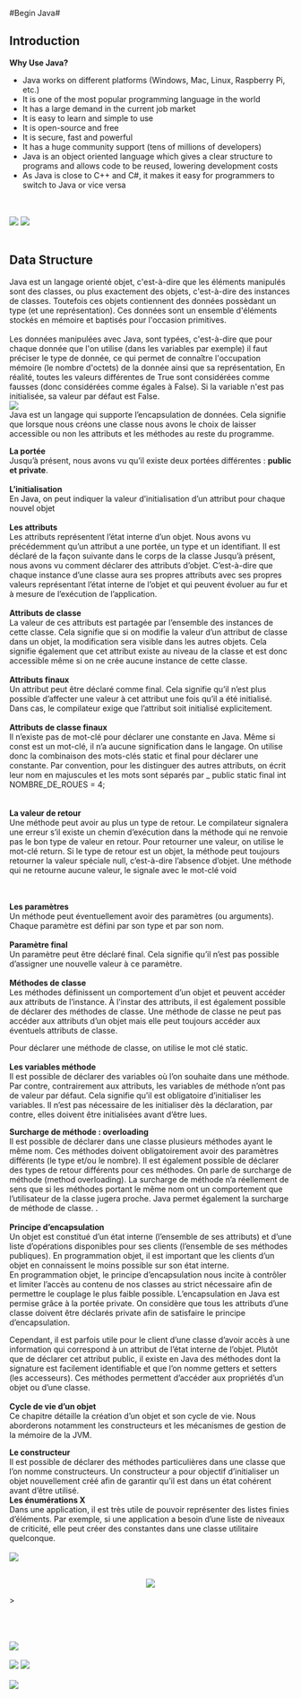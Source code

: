 #Begin Java#
 
<h2>Introduction</h2>

<b>Why Use Java?<br>

</b>

- Java works on different platforms (Windows, Mac, Linux, Raspberry Pi, etc.)<br>
- It is one of the most popular programming language in the world<br>
- It has a large demand in the current job market<br>
- It is easy to learn and simple to use<br>
- It is open-source and free<br>
- It is secure, fast and powerful<br>
- It has a huge community support (tens of millions of developers)<br>
- Java is an object oriented language which gives a clear structure to programs and allows code to be reused, lowering  development costs<br>
- As Java is close to C++ and C#, it makes it easy for programmers to switch to Java or vice versa<BR>

<br><br>
<img src="img/main.png">
<img src="img/2.png"><br><br>
<h2>Data Structure</h2>

Java est un langage orienté objet, c'est-à-dire que les éléments manipulés sont des classes, ou plus exactement des objets, c'est-à-dire des instances de classes.
Toutefois ces objets contiennent des données possèdant un type (et une représentation). Ces données sont un ensemble d'éléments stockés en mémoire et baptisés pour l'occasion primitives.<br>
 <br>Les données manipulées avec Java, sont typées, c'est-à-dire que pour chaque donnée que l'on utilise (dans les variables par exemple) il faut préciser le type de donnée, ce qui permet de connaître l'occupation mémoire (le nombre d'octets) de la donnée ainsi que sa représentation,
En réalité, toutes les valeurs différentes de True sont considérées comme fausses (donc considérées comme égales à False). Si la variable n'est pas initialisée, sa valeur par défaut est False.
<br>
<img src="img/java-data-types.png"><br>
Java est un langage qui supporte l’encapsulation de données. Cela signifie que lorsque nous créons une classe nous avons le choix de laisser accessible ou non les attributs et les méthodes au reste du programme.<br>

<b>La portée</b><br>
Jusqu’à présent, nous avons vu qu’il existe deux portées différentes : <b>public et private</b>.<br> 
<br>
<b>L’initialisation</b><br>
En Java, on peut indiquer la valeur d’initialisation d’un attribut pour chaque nouvel objet<br>
<br><b>Les attributs</b><br>
Les attributs représentent l’état interne d’un objet. Nous avons vu précédemment qu’un attribut a une portée, un type et un identifiant. Il est déclaré de la façon suivante dans le corps de la classe
Jusqu’à présent, nous avons vu comment déclarer des attributs d’objet. C’est-à-dire que chaque instance d’une classe aura ses propres attributs avec ses propres valeurs représentant l’état interne de l’objet et qui peuvent évoluer au fur et à mesure de l’exécution de l’application.
<br><br><b>Attributs de classe</b><br>
La valeur de ces attributs est partagée par l’ensemble des instances de cette classe. Cela signifie que si on modifie la valeur d’un attribut de classe dans un objet, la modification sera visible dans les autres objets. Cela signifie également que cet attribut existe au niveau de la classe et est donc accessible même si on ne crée aucune instance de cette classe.
<br>
<br><b>Attributs finaux</b><br>
Un attribut peut être déclaré comme final. Cela signifie qu’il n’est plus possible d’affecter une valeur à cet attribut une fois qu’il a été initialisé. Dans cas, le compilateur exige que l’attribut soit initialisé explicitement.
<br><br><b>Attributs de classe finaux</b><br>
Il n’existe pas de mot-clé pour déclarer une constante en Java. Même si const est un mot-clé, il n’a aucune signification dans le langage. On utilise donc la combinaison des mots-clés static et final pour déclarer une constante. Par convention, pour les distinguer des autres attributs, on écrit leur nom en majuscules et les mots sont séparés par _
  public static final int NOMBRE_DE_ROUES = 4;  
<br><br><b>  La valeur de retour</b><br>
Une méthode peut avoir au plus un type de retour. Le compilateur signalera une erreur s’il existe un chemin d’exécution dans la méthode qui ne renvoie pas le bon type de valeur en retour. Pour retourner une valeur, on utilise le mot-clé return. Si le type de retour est un objet, la méthode peut toujours retourner la valeur spéciale null, c’est-à-dire l’absence d’objet. Une méthode qui ne retourne aucune valeur, le signale avec le mot-clé void

<br><br><b>Les paramètres</b><br>
Un méthode peut éventuellement avoir des paramètres (ou arguments). Chaque paramètre est défini par son type et par son nom.
<br><br><b>Paramètre final</b><br>
Un paramètre peut être déclaré final. Cela signifie qu’il n’est pas possible d’assigner une nouvelle valeur à ce paramètre.
<br><br><b>Méthodes de classe</b><br>
Les méthodes définissent un comportement d’un objet et peuvent accéder aux attributs de l’instance. À l’instar des attributs, il est également possible de déclarer des méthodes de classe. Une méthode de classe ne peut pas accéder aux attributs d’un objet mais elle peut toujours accéder aux éventuels attributs de classe.

Pour déclarer une méthode de classe, on utilise le mot clé static.
<br><br><b>Les variables méthode </b><br>
Il est possible de déclarer des variables où l’on souhaite dans une méthode. Par contre, contrairement aux attributs, les variables de méthode n’ont pas de valeur par défaut. Cela signifie qu’il est obligatoire d’initialiser les variables. Il n’est pas nécessaire de les initialiser dès la déclaration, par contre, elles doivent être initialisées avant d’être lues.

<b>Surcharge de méthode : overloading</b><br>
Il est possible de déclarer dans une classe plusieurs méthodes ayant le même nom. Ces méthodes doivent obligatoirement avoir des paramètres différents (le type et/ou le nombre). Il est également possible de déclarer des types de retour différents pour ces méthodes. On parle de surcharge de méthode (method overloading). La surcharge de méthode n’a réellement de sens que si les méthodes portant le même nom ont un comportement que l’utilisateur de la classe jugera proche. Java permet également la surcharge de méthode de classe.
.<br><br><b >Principe d’encapsulation</b><br>
Un objet est constitué d’un état interne (l’ensemble de ses attributs) et d’une liste d’opérations disponibles pour ses clients (l’ensemble de ses méthodes publiques). 
En programmation objet, il est important que les clients d’un objet en connaissent le moins possible sur son état interne.
<br>En programmation objet, le principe d’encapsulation nous incite à contrôler et limiter l’accès au contenu de nos classes au strict nécessaire afin de permettre le couplage le plus faible possible. L’encapsulation en Java est permise grâce à la portée private.
On considère que tous les attributs d’une classe doivent être déclarés private afin de satisfaire le principe d’encapsulation.

Cependant, il est parfois utile pour le client d’une classe d’avoir accès à une information qui correspond à un attribut de l’état interne de l’objet. Plutôt que de déclarer cet attribut public, il existe en Java des méthodes dont la signature est facilement identifiable et que l’on nomme getters et setters (les accesseurs). Ces méthodes permettent d’accéder aux propriétés d’un objet ou d’une classe.
<br><br><b>Cycle de vie d’un objet</b><br>
Ce chapitre détaille la création d’un objet et son cycle de vie. Nous aborderons notamment les constructeurs et les mécanismes de gestion de la mémoire de la JVM.

<b>Le constructeur</b><br>
Il est possible de déclarer des méthodes particulières dans une classe que l’on nomme constructeurs. Un constructeur a pour objectif d’initialiser un objet nouvellement créé afin de garantir qu’il est dans un état cohérent avant d’être utilisé.
<br><b>Les énumérations X</b><br>
Dans une application, il est très utile de pouvoir représenter des listes finies d’éléments. Par exemple, si une application a besoin d’une liste de niveaux de criticité, elle peut créer des constantes dans une classe utilitaire quelconque.
<br><br>
<img src="img/j.png"><br>
<p style="text-align:center;"><br><img src="img/lk.png"><br></p>>

<br><br><br><img src="img/sh.png"><br><br>
<img src="img/stackheap.jpg">
<img src="img/m.jpg"><br>
<br><img src="img/deff.png"><br><br>
